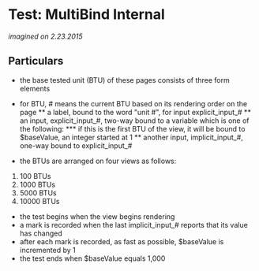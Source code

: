 # Test: MultiBind Internal
*imagined on 2.23.2015*

## Particulars

* the base tested unit (BTU) of these pages consists of three form elements
* for BTU, # means the current BTU based on its rendering order on the page
** a label, bound to the word "unit #", for input explicit_input_#
** an input, explicit_input_#, two-way bound to a variable which is one of the following:
*** if this is the first BTU of the view, it will be bound to $baseValue, an integer started at 1
** another input, implicit_input_#, one-way bound to explicit_input_#

* the BTUs are arranged on four views as follows:
1. 100 BTUs
2. 1000 BTUs
3. 5000 BTUs
4. 10000 BTUs

* the test begins when the view begins rendering
* a mark is recorded when the last implicit_input_# reports that its value has changed
* after each mark is recorded, as fast as possible, $baseValue is incremented by 1
* the test ends when $baseValue equals 1,000
